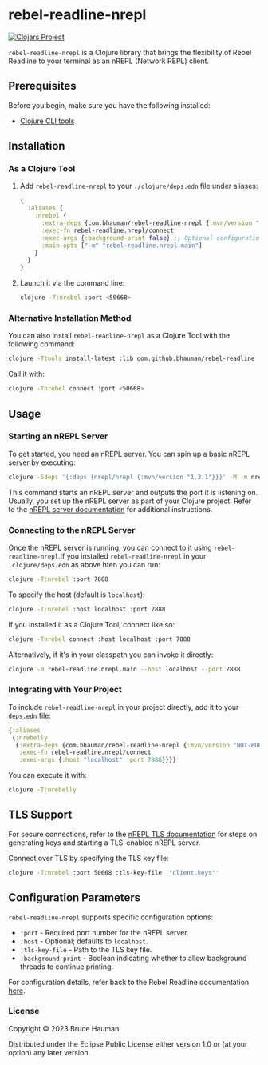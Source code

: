 # rebel-readline-nrepl

[![Clojars Project](https://img.shields.io/clojars/v/com.bhauman/rebel-readline-nrepl.svg)](https://clojars.org/com.bhauman/rebel-readline-nrepl)

`rebel-readline-nrepl` is a Clojure library that brings the flexibility of Rebel Readline to your terminal as an nREPL (Network REPL) client.

## Prerequisites

Before you begin, make sure you have the following installed:

- [Clojure CLI tools](https://clojure.org/guides/install_clojure)

## Installation

### As a Clojure Tool

1. Add `rebel-readline-nrepl` to your `./clojure/deps.edn` file under aliases:

    ```clojure
    {
      :aliases {
        :nrebel {
          :extra-deps {com.bhauman/rebel-readline-nrepl {:mvn/version "0.1.5"}}
          :exec-fn rebel-readline.nrepl/connect
          :exec-args {:background-print false} ;; Optional configuration parameters
          :main-opts ["-m" "rebel-readline.nrepl.main"]
        }
      }
    }
    ```

2. Launch it via the command line:

    ```bash
    clojure -T:nrebel :port <50668> 
    ```

### Alternative Installation Method

You can also install `rebel-readline-nrepl` as a Clojure Tool with the following command:

```bash
clojure -Ttools install-latest :lib com.github.bhauman/rebel-readline :coord '{:deps/root "rebel-readline-nrepl"}' :as nrebel
```

Call it with:

```bash
clojure -Tnrebel connect :port <50668>
```

## Usage

### Starting an nREPL Server

To get started, you need an nREPL server. You can spin up a basic nREPL server by executing:

```bash
clojure -Sdeps '{:deps {nrepl/nrepl {:mvn/version "1.3.1"}}}' -M -m nrepl.cmdline --port 7888
```

This command starts an nREPL server and outputs the port it is listening on. Usually, you set up the nREPL server as part of your Clojure project. Refer to the [nREPL server documentation](https://nrepl.org/nrepl/1.3/usage/server.html) for additional instructions.

### Connecting to the nREPL Server

Once the nREPL server is running, you can connect to it using
`rebel-readline-nrepl`.If you installed `rebel-readline-nrepl` in your
`.clojure/deps.edn` as above hten you can run:

```bash
clojure -T:nrebel :port 7888
```

To specify the host (default is `localhost`):

```bash
clojure -T:nrebel :host localhost :port 7888
```

If you installed it as a Clojure Tool, connect like so:

```bash
clojure -Tnrebel connect :host localhost :port 7888
```

Alternatively, if it's in your classpath you can invoke it directly:

```bash
clojure -m rebel-readline.nrepl.main --host localhost --port 7888
```

### Integrating with Your Project

To include `rebel-readline-nrepl` in your project directly, add it to your `deps.edn` file:

```clojure
{:aliases
 {:nrebelly
  {:extra-deps {com.bhauman/rebel-readline-nrepl {:mvn/version "NOT-PUBLISHED-YET"}}
   :exec-fn rebel-readline.nrepl/connect
   :exec-args {:host "localhost" :port 7888}}}}
```

You can execute it with:

```bash
clojure -T:nrebelly
```

## TLS Support

For secure connections, refer to the [nREPL TLS documentation](https://nrepl.org/nrepl/1.3/usage/tls.html) for steps on generating keys and starting a TLS-enabled nREPL server.

Connect over TLS by specifying the TLS key file:

```bash
clojure -T:nrebel :port 50668 :tls-key-file '"client.keys"'
```

## Configuration Parameters

`rebel-readline-nrepl` supports specific configuration options:

- `:port` - Required port number for the nREPL server.
- `:host` - Optional; defaults to `localhost`.
- `:tls-key-file` - Path to the TLS key file.
- `:background-print` - Boolean indicating whether to allow background threads to continue printing.

For  configuration details, refer back to the Rebel Readline documentation [here](../README.md#config-parameters).

### License

Copyright © 2023 Bruce Hauman

Distributed under the Eclipse Public License either version 1.0 or (at your option) any later version.
